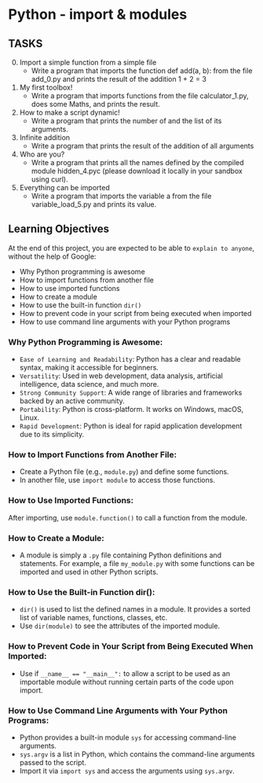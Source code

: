 # Python - import & modules

## TASKS

0. Import a simple function from a simple file
   - Write a program that imports the function def add(a, b): from the file add_0.py and prints the result of the addition 1 + 2 = 3
0. My first toolbox!
   - Write a program that imports functions from the file calculator_1.py, does some Maths, and prints the result.
0. How to make a script dynamic!
   - Write a program that prints the number of and the list of its arguments.
0. Infinite addition
   - Write a program that prints the result of the addition of all arguments
0. Who are you?
   - Write a program that prints all the names defined by the compiled module hidden_4.pyc (please download it locally in your sandbox using curl).
0. Everything can be imported
   - Write a program that imports the variable a from the file variable_load_5.py and prints its value.

## Learning Objectives

At the end of this project, you are expected to be able to `explain to anyone`, without the help of Google:
- Why Python programming is awesome
- How to import functions from another file
- How to use imported functions
- How to create a module
- How to use the built-in function `dir()`
- How to prevent code in your script from being executed when imported
- How to use command line arguments with your Python programs

### Why Python Programming is Awesome:
- `Ease of Learning and Readability`: Python has a clear and readable syntax, making it accessible for beginners.
- `Versatility`: Used in web development, data analysis, artificial intelligence, data science, and much more.
- `Strong Community Support`: A wide range of libraries and frameworks backed by an active community.
- `Portability`: Python is cross-platform. It works on Windows, macOS, Linux.
- `Rapid Development`: Python is ideal for rapid application development due to its simplicity.

### How to Import Functions from Another File:
- Create a Python file (e.g., `module.py`) and define some functions.
- In another file, use `import module` to access those functions.

### How to Use Imported Functions:
After importing, use `module.function()` to call a function from the module.

### How to Create a Module:
- A module is simply a `.py` file containing Python definitions and statements. For example, a file `my_module.py` with some functions can be imported and used in other Python scripts.

### How to Use the Built-in Function dir():
- `dir()` is used to list the defined names in a module. It provides a sorted list of variable names, functions, classes, etc.
- Use `dir(module)` to see the attributes of the imported module.

### How to Prevent Code in Your Script from Being Executed When Imported:
- Use if `__name__ == "__main__":` to allow a script to be used as an importable module without running certain parts of the code upon import.

### How to Use Command Line Arguments with Your Python Programs:
- Python provides a built-in module `sys` for accessing command-line arguments.
- `sys.argv` is a list in Python, which contains the command-line arguments passed to the script.
- Import it via `import sys` and access the arguments using `sys.argv`.
